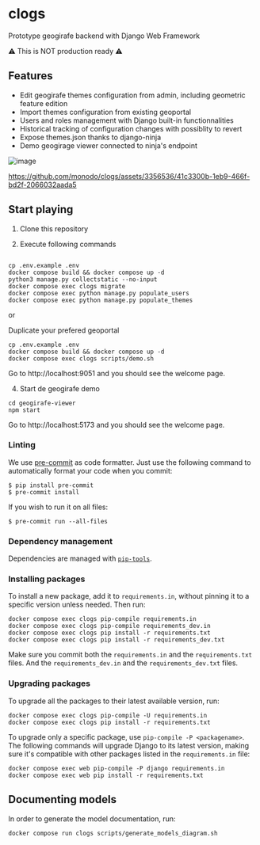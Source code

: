 # clogs
Prototype geogirafe backend with Django Web Framework

:warning: This is NOT production ready :warning:

## Features

- Edit geogirafe themes configuration from admin, including geometric feature edition
- Import themes configuration from  existing geoportal
- Users and roles management with Django built-in functionnalities
- Historical tracking of configuration changes with possiblity to revert
- Expose themes.json thanks to django-ninja
- Demo geogirage viewer connected to ninja's endpoint

![image](https://github.com/monodo/clogs/assets/3356536/739a69dd-879d-4589-9735-62922aedf08f)




https://github.com/monodo/clogs/assets/3356536/41c3300b-1eb9-466f-bd2f-2066032aada5


## Start playing

1. Clone this repository

2. Execute following commands

```

cp .env.example .env
docker compose build && docker compose up -d
python3 manage.py collectstatic --no-input
docker compose exec clogs migrate
docker compose exec python manage.py populate_users
docker compose exec python manage.py populate_themes

```

or

Duplicate your prefered geoportal
```
cp .env.example .env
docker compose build && docker compose up -d
docker compose exec clogs scripts/demo.sh
```

Go to http://localhost:9051 and you should see the welcome page.

4. Start de geogirafe demo


```
cd geogirafe-viewer
npm start
```
Go to http://localhost:5173 and you should see the welcome page.






### Linting

We use [pre-commit](https://pre-commit.com/) as code formatter. Just use the following command to automatically format your code when you commit:

```
$ pip install pre-commit
$ pre-commit install
```

If you wish to run it on all files:

```
$ pre-commit run --all-files
```

### Dependency management

Dependencies are managed with [`pip-tools`](https://github.com/jazzband/pip-tools).

### Installing packages

To install a new package, add it to `requirements.in`, without pinning it to a
specific version unless needed. Then run:

```
docker compose exec clogs pip-compile requirements.in
docker compose exec clogs pip-compile requirements_dev.in
docker compose exec clogs pip install -r requirements.txt
docker compose exec clogs pip install -r requirements_dev.txt
```

Make sure you commit both the `requirements.in` and the `requirements.txt` files.
And the `requirements_dev.in` and the `requirements_dev.txt` files.

### Upgrading packages

To upgrade all the packages to their latest available version, run:

```
docker compose exec clogs pip-compile -U requirements.in
docker compose exec clogs pip install -r requirements.txt
```

To upgrade only a specific package, use `pip-compile -P <packagename>`.
The following commands will upgrade Django to its latest version, making sure
it's compatible with other packages listed in the `requirements.in` file:

```
docker compose exec web pip-compile -P django requirements.in
docker compose exec web pip install -r requirements.txt
```

## Documenting models

In order to generate the model documentation, run:
```
docker compose run clogs scripts/generate_models_diagram.sh
```
